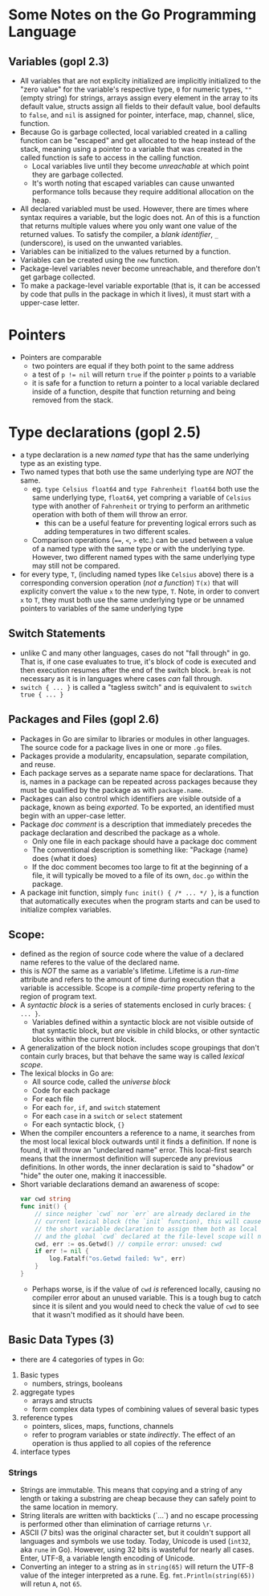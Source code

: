 # Some Notes on the Go Programming Language

## Variables (gopl 2.3)
- All variables that are not explicity initialized are implicitly initialized to the "zero value" for the variable's respective type, `0` for numeric types, `""` (empty string) for strings, arrays assign every element in the array to its default value, structs assign all fields to their default value, bool defaults to `false`, and `nil` is assigned for pointer, interface, map, channel, slice, function.
- Because Go is garbage collected, local variabled created in a calling function can be "escaped" and get allocated to the heap instead of the stack, meaning using a pointer to a variable that was created in the called function is safe to access in the calling function.
    - Local variables live until they become *unreachable* at which point they are garbage collected.
    - It's worth noting that escaped variables can cause unwanted performance tolls because they require additional allocation on the heap.
- All declared variabled must be used. However, there are times where syntax requires a variable, but the logic does not. An of this is a function that returns multiple values where you only want one value of the returned values. To satisfy the compiler, a _blank identifier_, `_` (underscore), is used on the unwanted variables.
- Variables can be initialized to the values returned by a function.
- Variables can be created using the `new` function.
- Package-level variables never become unreachable, and therefore don't get garbage collected.
- To make a package-level variable exportable (that is, it can be accessed by code that pulls in the package in which it lives), it must start with a upper-case letter.
# Pointers
- Pointers are comparable
    - two pointers are equal if they both point to the same address
    - a test of `p != nil` will return `true` if the pointer `p` points to a variable
    - it is safe for a function to return a pointer to a local variable declared inside of a function, despite that function returning and being removed from the stack.
# Type declarations (gopl 2.5)
- a type declaration is a new _named type_ that has the same underlying type as an existing type.
- Two named types that both use the same underlying type are _NOT_ the same.
    - eg. `type Celsius float64` and `type Fahrenheit float64` both use the same underlying type, `float64`, yet compring a variable of `Celsius` type with another of `Fahrenheit` or trying to perform an arithmetic operation with both of them will throw an error.
        - this can be a useful feature for preventing logical errors such as adding temperatures in two different scales.
    - Comparison operations (`==`, `<`, `>` etc.) can be used between a value of a named type with the same type or with the underlying type. However, two different named types with the same underlying type may still not be compared.
- for every type, `T`, (including named types like `Celsius` above) there is a corresponding conversion operation (*not a function*) `T(x)` that will explicity convert the value `x` to the new type, `T`. Note, in order to convert `x` to `T`, they must both use the same underlying type or be unnamed pointers to variables of the same underlying type

## Switch Statements
- unlike C and many other languages, cases do not "fall through" in go. That is, if one case evaluates to true, it's block of code is executed and then execution resumes after the end of the switch block. `break` is not necessary as it is in languages where cases _can_ fall through.
- `switch { ... }` is called a "tagless switch" and is equivalent to `switch true { ... }`

## Packages and Files (gopl 2.6)
- Packages in Go are similar to libraries or modules in other languages. The source code for a package lives in one or more `.go` files.
- Packages provide a modularity, encapsulation, separate compilation, and reuse.
- Each package serves as a separate name space for declarations. That is, names in a package can be repeated across packages because they must be qualified by the package as with `package.name`.
- Packages can also control which identifiers are visible outside of a package, known as being _exported_. To be exported, an identified must begin with an upper-case letter.
- Package _doc comment_ is a description that immediately precedes the package declaration and described the package as a whole.
    - Only one file in each package should have a package doc comment
    - The conventional description is something like: "Package {name} does {what it does}
    - If the doc comment becomes too large to fit at the beginning of a file, it will typically be moved to a file of its own, `doc.go` within the package.
- A package init function, simply `func init() { /* ... */ }`, is a function that automatically executes when the program starts and can be used to initialize complex variables.

## Scope:
- defined as the region of source code where the value of a declared name referes to the value of the declared name.
- this is _NOT_ the same as a variable's lifetime. Lifetime is a _run-time_ attribute and refers to the amount of time during execution that a variable is accessible. Scope is a _compile-time_ property refering to the region of program text.
- A _syntactic block_ is a series of statements enclosed in curly braces: `{ ... }`.
    - Variables defined within a syntactic block are not visible outside of that syntactic block, but _are_ visible in child blocks, or other syntactic blocks within the current block.
- A generalization of the block notion includes scope groupings that don't contain curly braces, but that behave the same way is called _lexical scope_.
- The lexical blocks in Go are:
    - All source code, called the _universe block_
    - Code for each package
    - For each file
    - For each `for`, `if`, and `switch` statement
    - For each `case` in a `switch` or `select` statement
    - For each syntactic block, `{}`
- When the compiler encounters a reference to a name, it searches from the most local lexical block outwards until it finds a definition. If none is found, it will throw an "undeclared name" error. This local-first search means that the innermost definition will supercede any previous definitions. In other words, the inner declaration is said to "shadow" or "hide" the outer one, making it inaccessible.
- Short variable declarations demand an awareness of scope:
    ```go
    var cwd string
    func init() {
        // since neigher `cwd` nor `err` are already declared in the
        // current lexical block (the `init` function), this will cause
        // the short variable declaration to assign them both as local variables
        // and the global `cwd` declared at the file-level scope will not be modified.
        cwd, err := os.Getwd() // compile error: unused: cwd
        if err != nil {
            log.Fatalf("os.Getwd failed: %v", err)
        }
    }
    ```
    - Perhaps worse, is if the value of `cwd` _is_ referenced locally, causing no compiler error about an unused variable. This is a tough bug to catch since it is silent and you would need to check the value of `cwd` to see that it wasn't modified as it should have been.

## Basic Data Types (3)
- there are 4 categories of types in Go:
1. Basic types
    - numbers, strings, booleans
2. aggregate types
    - arrays and structs
    - form complex data types of combining values of several basic types
3. reference types
    - pointers, slices, maps, functions, channels
    - refer to program variables or state _indirectly_. The effect of an operation is thus applied to all copies of the reference
4. interface types

### Strings
- Strings are immutable. This means that copying and a string of any length or taking a substring are cheap because they can safely point to the same location in memory.
- String literals are written with backticks (\`...\`) and no escape processing is performed other than elimination of carriage returns `\r`.
- ASCII (7 bits) was the original character set, but it couldn't support all languages and symbols we use today. Today, Unicode is used (`int32`, aka `rune` in Go). However, using 32 bits is wasteful for nearly all cases. Enter, UTF-8, a variable length encoding of Unicode.
- Converting an integer to a string as in `string(65)` will return the UTF-8 value of the integer interpreted as a rune. Eg. `fmt.Println(string(65))` will retun `A`, not `65`.